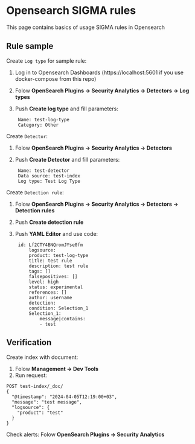 # Opensearch SIGMA rules

This page contains basics of usage SIGMA rules in Opensearch

## Rule sample

Create `Log type` for sample rule:

1) Log in to Opensearch Dashboards (https://localhost:5601 if you use docker-compose from this repo)
2) Folow **OpenSearch Plugins -> Security Analytics -> Detectors -> Log types**
3) Push **Create log type** and fill parameters:

        Name: test-log-type
        Category: Other

Create `Detector`:

1) Folow **OpenSearch Plugins -> Security Analytics -> Detectors**
2) Push **Create Detector** and fill parameters:

        Name: test-detector
        Data source: test-index
        Log type: Test Log Type

Create `Detection rule`:

1) Folow **OpenSearch Plugins -> Security Analytics -> Detectors -> Detection rules**
2) Push **Create detection rule**
3) Push **YAML Editor** and use code:

        id: Lf2CTY4BNQromJYse0fm
            logsource:
            product: test-log-type
            title: test rule
            description: test rule
            tags: []
            falsepositives: []
            level: high
            status: experimental
            references: []
            author: username
            detection:
            condition: Selection_1
            Selection_1:
                message|contains:
                - test

## Verification

Create index with document:

1) Folow **Management -> Dev Tools**
2) Run request:

```
POST test-index/_doc/
{
  "@timestamp": "2024-04-05T12:19:00+03",
  "message": "test message",
  "logsource": {
    "product": "test"
  }
}
```

Check alerts: Folow **OpenSearch Plugins -> Security Analytics**